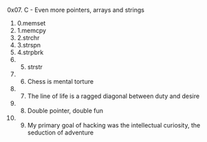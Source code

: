 0x07. C - Even more pointers, arrays and strings
1. 0.memset
2. 1.memcpy
3. 2.strchr
4. 3.strspn
5. 4.strpbrk
6. 5. strstr
7. 6. Chess is mental torture
8. 7. The line of life is a ragged diagonal between duty and desire
9. 8. Double pointer, double fun
10. 9. My primary goal of hacking was the intellectual curiosity, the seduction of adventure
